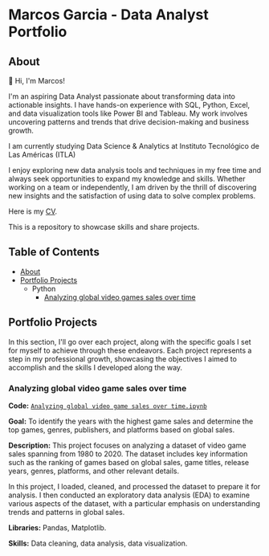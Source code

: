 # Marcos Garcia - Data Analyst Portfolio
## About

👋 Hi, I'm Marcos!

I'm an aspiring Data Analyst passionate about transforming data into actionable insights. I have hands-on experience with SQL, Python, Excel, and data visualization tools like Power BI and Tableau. My work involves uncovering patterns and trends that drive decision-making and business growth.

I am currently studying Data Science & Analytics at Instituto Tecnológico de Las Américas (ITLA)

I enjoy exploring new data analysis tools and techniques in my free time and always seek opportunities to expand my knowledge and skills. Whether working on a team or independently, I am driven by the thrill of discovering new insights and the satisfaction of using data to solve complex problems.

Here is my [CV](https://github.com/Fuegillo/Data-Analysis-Portoflio/blob/main/Marcos_Garcia_CV.pdf).

This is a repository to showcase skills and share projects.

## Table of Contents

- [About](https://github.com/Fuegillo/Data-Analysis-Portoflio/blob/main/README.md#about)
- [Portfolio Projects](https://github.com/Fuegillo/Data-Analysis-Portoflio/main/README.md)
  - Python
    - [Analyzing global video games sales over time](https://github.com/Fuegillo/Portofio-Projects-/blob/main/Video%20Games%20sales%20analysis.ipynb)

## Portfolio Projects

In this section, I'll go over each project, along with the specific goals I set for myself to achieve through these endeavors. Each project represents a step in my professional growth, showcasing the objectives I aimed to accomplish and the skills I developed along the way.

### Analyzing global video game sales over time
**Code:** [`Analyzing global video game sales over time.ipynb`](https://github.com/Fuegillo/Portofio-Projects-/blob/main/Video%20Games%20sales%20analysis.ipynb)

**Goal:** To identify the years with the highest game sales and determine the top games, genres, publishers, and platforms based on global sales.

**Description:** This project focuses on analyzing a dataset of video game sales spanning from 1980 to 2020. The dataset includes key information such as the ranking of games based on global sales, game titles, release years, genres, platforms, and other relevant details.

In this project, I loaded, cleaned, and processed the dataset to prepare it for analysis. I then conducted an exploratory data analysis (EDA) to examine various aspects of the dataset, with a particular emphasis on understanding trends and patterns in global sales.

**Libraries:** Pandas, Matplotlib.

**Skills:** Data cleaning, data analysis, data visualization.
